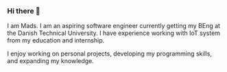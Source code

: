 ### Hi there 👋
I am Mads. I am an aspiring software engineer currently getting my BEng at the Danish Technical University. I have experience working with IoT system from my education and internship. 

I enjoy working on personal projects, developing my programming skills, and expanding my knowledge.



<!--
**ViTeXFTW/ViTeXFTW** is a ✨ _special_ ✨ repository because its `README.md` (this file) appears on your GitHub profile.

Here are some ideas to get you started:

- 🔭 I’m currently working on ...
- 🌱 I’m currently learning ...
- 👯 I’m looking to collaborate on ...
- 🤔 I’m looking for help with ...
- 💬 Ask me about ...
- 📫 How to reach me: ...
- 😄 Pronouns: ...
- ⚡ Fun fact: ...
-->
